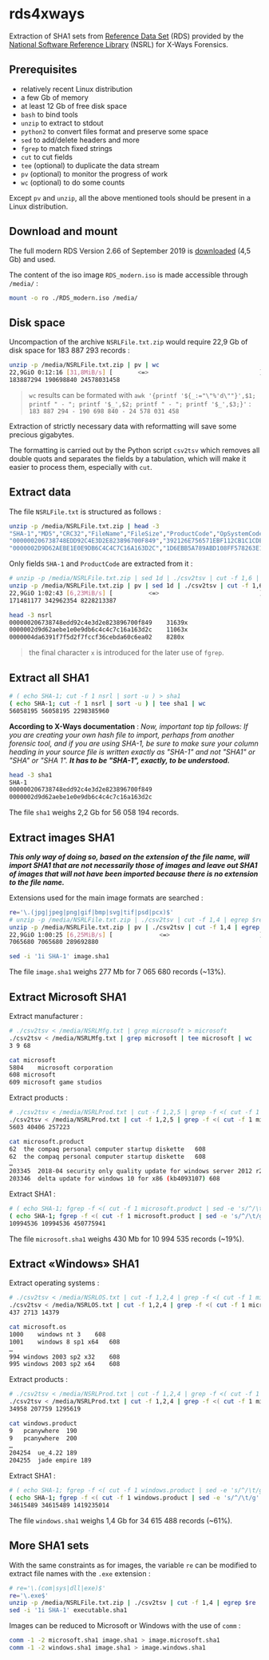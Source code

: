 # rds4xways

Extraction of SHA1 sets from [Reference Data Set](https://www.nist.gov/itl/ssd/software-quality-group/nsrl-download/current-rds-hash-sets) (RDS) provided by the [National Software Reference Library](https://www.nist.gov/software-quality-group/national-software-reference-library-nsrl) (NSRL) for X-Ways Forensics.


## Prerequisites

- relatively recent Linux distribution
- a few Gb of memory
- at least 12 Gb of free disk space
- `bash` to bind tools
- `unzip` to extract to stdout
- `python2` to convert files format and preserve some space
- `sed` to add/delete headers and more
- `fgrep` to match fixed strings
- `cut` to cut fields
- `tee` (optional) to duplicate the data stream
- `pv` (optional) to monitor the progress of work
- `wc` (optional) to do some counts

Except `pv` and `unzip`, all the above mentioned tools should be present in a Linux distribution.



## Download and mount

The full modern RDS Version 2.66 of September 2019 is [downloaded](https://www.nist.gov/itl/ssd/software-quality-group/nsrl-download/current-rds-hash-sets) (4,5 Gb) and used.

The content of the iso image `RDS_modern.iso` is made accessible through `/media/` :

```bash
mount -o ro ./RDS_modern.iso /media/
```



## Disk space

Uncompaction of the archive `NSRLFile.txt.zip` would require 22,9 Gb of disk space for 183 887 293 records :

```bash
unzip -p /media/NSRLFile.txt.zip | pv | wc
22,9GiO 0:12:16 [31,8MiB/s] [       <=>                               ]
183887294 190698840 24578031458
```

> `wc` results can be formated with `awk '{printf '${_:="\"%'d\""}',$1; printf " - "; printf '$_',$2; printf " - "; printf '$_',$3;}'` : `183 887 294 - 190 698 840 - 24 578 031 458`

Extraction of strictly necessary data with reformatting will save some precious gigabytes.

The formatting is carried out by the Python script `csv2tsv` which removes all double quots and separates the fields by a tabulation, which will make it easier to process them, especially with `cut`.



## Extract data

The file `NSRLFile.txt` is structured as follows :

```bash
unzip -p /media/NSRLFile.txt.zip | head -3
"SHA-1","MD5","CRC32","FileName","FileSize","ProductCode","OpSystemCode","SpecialCode"
"000000206738748EDD92C4E3D2E823896700F849","392126E756571EBF112CB1C1CDEDF926","EBD105A0","I05002T2.PFB",98865,31639,"362",""
"0000002D9D62AEBE1E0E9DB6C4C4C7C16A163D2C","1D6EBB5A789ABD108FF578263E1F40F3","FFFFFFFF","_sfx_0024._p",4109,11063,"362",""
```

Only fields `SHA-1` and `ProductCode` are extracted from it :

```bash
# unzip -p /media/NSRLFile.txt.zip | sed 1d | ./csv2tsv | cut -f 1,6 | sort -u > nsrl
unzip -p /media/NSRLFile.txt.zip | pv | sed 1d | ./csv2tsv | cut -f 1,6 | sed 's/$/x/g' | sort -u | tee nsrl | wc
22,9GiO 1:02:43 [6,23MiB/s] [          <=>                            ]
171481177 342962354 8228213387
```
```bash
head -3 nsrl 
000000206738748edd92c4e3d2e823896700f849	31639x
0000002d9d62aebe1e0e9db6c4c4c7c16a163d2c	11063x
0000004da6391f7f5d2f7fccf36cebda60c6ea02	8280x
```

> the final character `x` is introduced for the later use of `fgrep`.



## Extract all SHA1

```bash
# ( echo SHA-1; cut -f 1 nsrl | sort -u ) > sha1
( echo SHA-1; cut -f 1 nsrl | sort -u ) | tee sha1 | wc
56058195 56058195 2298385960
```

**According to X-Ways documentation** : *Now, important top tip follows: If you are creating your own hash file to import, perhaps from another forensic tool, and if you are using SHA-1, be sure to make sure your column heading in your source file is written exactly as "SHA-1" and not "SHA1" or "SHA" or "SHA 1".* ***It has to be "SHA-1", exactly, to be understood.***

```bash
head -3 sha1
SHA-1
000000206738748edd92c4e3d2e823896700f849
0000002d9d62aebe1e0e9db6c4c4c7c16a163d2c
```

The file `sha1` weighs 2,2 Gb for 56 058 194 records.



## Extract images SHA1

***This only way of doing so, based on the extension of the file name, will import SHA1 that are not necessarily those of images and leave out SHA1 of images that will not have been imported because there is no extension to the file name.***

Extensions used for the main image formats are searched :

```bash
re='\.(jpg|jpeg|png|gif|bmp|svg|tif|psd|pcx)$'
# unzip -p /media/NSRLFile.txt.zip | ./csv2tsv | cut -f 1,4 | egrep $re | cut -f 1 | sort -u > image.sha1
unzip -p /media/NSRLFile.txt.zip | pv | ./csv2tsv | cut -f 1,4 | egrep $re | cut -f 1 | sort -u | tee image.sha1 | wc
22,9GiO 1:00:25 [6,25MiB/s] [             <=>                         ]
7065680 7065680 289692880
```
```bash
sed -i '1i SHA-1' image.sha1
```

The file `image.sha1` weighs 277 Mb for 7 065 680 records (~13%).



## Extract Microsoft SHA1

Extract manufacturer :

```bash
# ./csv2tsv < /media/NSRLMfg.txt | grep microsoft > microsoft
./csv2tsv < /media/NSRLMfg.txt | grep microsoft | tee microsoft | wc
3 9 68
```
```bash
cat microsoft
5804	microsoft corporation
608	microsoft
609	microsoft game studios
```

Extract products :

```bash
# ./csv2tsv < /media/NSRLProd.txt | cut -f 1,2,5 | grep -f <( cut -f 1 microsoft | sed -e 's/^/\t/g' -e 's/$/$/g' ) > microsoft.product
./csv2tsv < /media/NSRLProd.txt | cut -f 1,2,5 | grep -f <( cut -f 1 microsoft | sed -e 's/^/\t/g' -e 's/$/$/g' ) | tee microsoft.product | wc
5603 40406 257223
```
```bash
cat microsoft.product
62	the compaq personal computer startup diskette	608
62	the compaq personal computer startup diskette	608
…
203345	2018-04 security only quality update for windows server 2012 r2 for x64 (kb4093115)	608
203346	delta update for windows 10 for x86 (kb4093107)	608
```

Extract SHA1 :

```bash
# ( echo SHA-1; fgrep -f <( cut -f 1 microsoft.product | sed -e 's/^/\t/g' -e 's/$/x/g' | sort -u ) nsrl | cut -f 1 | sort -u ) > microsoft.sha1
( echo SHA-1; fgrep -f <( cut -f 1 microsoft.product | sed -e 's/^/\t/g' -e 's/$/x/g' | sort -u ) nsrl | cut -f 1 | sort -u ) | tee microsoft.sha1 | wc
10994536 10994536 450775941
```

The file `microsoft.sha1` weighs 430 Mb for 10 994 535 records (~19%).



## Extract «Windows» SHA1

Extract operating systems :

```bash
# ./csv2tsv < /media/NSRLOS.txt | cut -f 1,2,4 | grep -f <( cut -f 1 microsoft | sed -e 's/^/\t/g' -e 's/$/$/g' ) > microsoft.os
./csv2tsv < /media/NSRLOS.txt | cut -f 1,2,4 | grep -f <( cut -f 1 microsoft | sed -e 's/^/\t/g' -e 's/$/$/g' ) | tee microsoft.os | wc
437 2713 14379
```
```bash
cat microsoft.os
1000	windows nt 3	608
1001	windows 8 sp1 x64	608
…
994	windows 2003 sp2 x32	608
995	windows 2003 sp2 x64	608
```

Extract products :

```bash
# ./csv2tsv < /media/NSRLProd.txt | cut -f 1,2,4 | grep -f <( cut -f 1 microsoft.os | sed -e 's/^/\t/g' -e 's/$/$/g' ) > windows.product
./csv2tsv < /media/NSRLProd.txt | cut -f 1,2,4 | grep -f <( cut -f 1 microsoft.os | sed -e 's/^/\t/g' -e 's/$/$/g' ) | tee windows.product | wc
34958 207759 1295619
```
```bash
cat windows.product
9	pcanywhere	190
9	pcanywhere	200
…
204254	ue_4.22	189
204255	jade empire	189
```

Extract SHA1 :

```bash
# ( echo SHA-1; fgrep -f <( cut -f 1 windows.product | sed -e 's/^/\t/g' -e 's/$/x/g' | sort -u ) nsrl | cut -f 1 | sort -u ) > windows.sha1
( echo SHA-1; fgrep -f <( cut -f 1 windows.product | sed -e 's/^/\t/g' -e 's/$/x/g' | sort -u ) nsrl | cut -f 1 | sort -u ) | tee windows.sha1 | wc
34615489 34615489 1419235014
```

The file `windows.sha1` weighs 1,4 Gb for 34 615 488 records (~61%).



## More SHA1 sets

With the same constraints as for images, the variable `re` can be modified to extract file names with the `.exe` extension :

```bash
# re='\.(com|sys|dll|exe)$'
re='\.exe$'
unzip -p /media/NSRLFile.txt.zip | ./csv2tsv | cut -f 1,4 | egrep $re | cut -f 1 | sort -u > executable.sha1
sed -i '1i SHA-1' executable.sha1
```

Images can be reduced to Microsoft or Windows with the use of `comm` :

```bash
comm -1 -2 microsoft.sha1 image.sha1 > image.microsoft.sha1
comm -1 -2 windows.sha1 image.sha1 > image.windows.sha1
```
